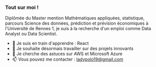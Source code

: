 ### Tout sur moi !

Diplômée du Master mention Mathématiques appliquées, statistique, parcours Science des données, prédiction et prévision économiques à l'Université de Rennes 1, je suis à la recherche d'un emploi comme Data Analyst ou Data Scientist.

<!--
**ladypolo19/ladypolo19** is a ✨ _special_ ✨ repository because its `README.md` (this file) appears on your GitHub profile.

-->

- 🌱 Je suis en train d'apprendre : React
- 👯 Je souhaite désormais travailler sur des projets innovants
- 🤔 Je cherche des astuces sur AWS et Microsoft Azure
- 📫 Vous pouvez me contacter : ladypolo19@gmail.com


